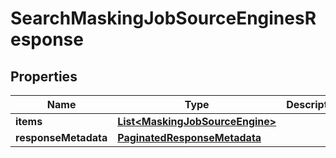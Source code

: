 

# SearchMaskingJobSourceEnginesResponse


## Properties

| Name | Type | Description | Notes |
|------------ | ------------- | ------------- | -------------|
|**items** | [**List&lt;MaskingJobSourceEngine&gt;**](MaskingJobSourceEngine.md) |  |  [optional] |
|**responseMetadata** | [**PaginatedResponseMetadata**](PaginatedResponseMetadata.md) |  |  [optional] |



